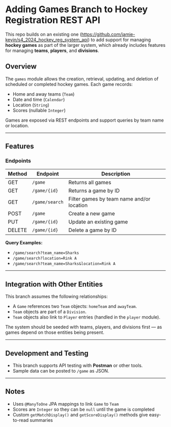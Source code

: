 # Adding Games Branch to Hockey Registration REST API

This repo builds on an existing one (https://github.com/jamie-keyin/s4_2024_hockey_reg_system_api) to add support for managing **hockey games** as part of the larger system, which already includes features for managing **teams**, **players**, and **divisions**.

## Overview

The `games` module allows the creation, retrieval, updating, and deletion of scheduled or completed hockey games. Each game records:

- Home and away teams (`Team`)
- Date and time (`Calendar`)
- Location (`String`)
- Scores (nullable `Integer`)

Games are exposed via REST endpoints and support queries by team name or location.

---

## Features

### Endpoints

| Method | Endpoint              | Description                               |
|--------|------------------------|-------------------------------------------|
| GET    | `/game`               | Returns all games                         |
| GET    | `/game/{id}`          | Returns a game by ID                      |
| GET    | `/game/search`        | Filter games by team name and/or location |
| POST   | `/game`               | Create a new game                         |
| PUT    | `/game/{id}`          | Update an existing game                   |
| DELETE | `/game/{id}`          | Delete a game by ID                       |

**Query Examples:**

- `/game/search?team_name=Sharks`
- `/game/search?location=Rink A`
- `/game/search?team_name=Sharks&location=Rink A`

---

## Integration with Other Entities

This branch assumes the following relationships:

- A `Game` references two `Team` objects: `homeTeam` and `awayTeam`.
- `Team` objects are part of a `Division`.
- `Team` objects also link to `Player` entries (handled in the `player` module).

The system should be seeded with teams, players, and divisions first — as games depend on those entities being present.

---

## Development and Testing

- This branch supports API testing with **Postman** or other tools.
- Sample data can be posted to `/game` as JSON.

---

## Notes

- Uses `@ManyToOne` JPA mappings to link `Game` to `Team`
- Scores are `Integer` so they can be `null` until the game is completed
- Custom `getMatchDisplay()` and `getScoreDisplay()` methods give easy-to-read summaries
